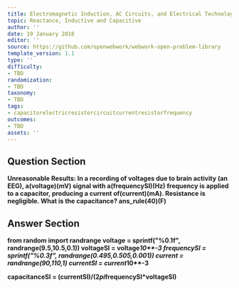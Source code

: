 ```yaml
---
title: Electromagnetic Induction, AC Circuits, and Electrical Technologies
topic: Reactance, Inductive and Capacitive
author: ''
date: 19 January 2018
editor: ''
source: https://github.com/openwebwork/webwork-open-problem-library
template_version: 1.1
type: ''
difficulty:
- TBD
randomization:
- TBD
taxonomy:
- TBD
tags:
- capacitorelectricresistorcircuitcurrentresistorfrequency
outcomes:
- TBD
assets: ''
---
```


## Question Section 

<b>
<b>Unreasonable Results:<b> In a recording of voltages due to brain activity (an EEG), a(voltage)(mV) signal with a(frequencySI)(Hz) frequency is applied to a capacitor, producing a current of(current)(mA). Resistance is negligible. What is the capacitance?
ans_rule(40)(F)



## Answer Section

from random import randrange
voltage = sprintf("%0.1f", randrange(9.5,10.5,0.1))
voltageSI = voltage*10**-3
frequencySI = sprintf("%0.3f", randrange(0.495,0.505,0.001))
current = randrange(90,110,1)
currentSI = current*10**-3

capacitanceSI = (currentSI)/(2*pi*frequencySI*voltageSI)